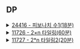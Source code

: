 ## DP

<details>
<summary>
<a href="_24416.java">24416 - 피보나치 수1(18분)</a>
</summary> 
<ul>
<li>풀이 방법<ul>
<li>n≥ 5 크고 n≤ 40보다 작다 ⇒ int 자료형으로 해결가능하다</li>
<li>피보나치 <strong>F(47) = 2,971,215,073 으로 long으로 해결해야함.</strong></li>
</ul>
</li>
<li><p>어려웠던 점</p>
<ul>
<li>재귀적 ⇒ 메모제이션으로 변경하기 이것이 어려움.</li>
</ul>
</li>
<li><p>배운점</p>
<ul>
<li>메모제이션을 이용하여 arr에 담아 가면서 이전 값과 , 그 다음해를 활용하여 현재 피보나치의 값을 구하였다.</li>
</ul>
</li>
</ul>

</details>

<details>
<summary>
<a href="_11726.java">11726 - 2×n 타일링(60분)</a>
</summary> 
<ul>
<li><p>풀이 방법</p>
<ul>
<li><p>n-1번째 결과와 n-2번으로 점화식을 구성하였습니다.</p>
</li>

![image](https://github.com/leebongseung/coding-test/assets/101985441/804af436-2ddb-43ff-aad5-6704ef8ce8e9)


<li><p>위의 사진을 보면 이전의 결과에서 세로도형과 가로도형을 이용하여 다양한 예상경로를 추출해나가면서 점화식을 구성해보았습니다.</p>
</li>
</ul>
</li>
<li>어려웠던 점<ul>
<li>점화식을 도출하기 까지가 가장 어려웠습니다.</li>
</ul>
</li>
<li>배운점<ul>
<li>가능한 모든 예시를 생각하고 적용해나가면서 결과를 내야한다!</li>
</ul>
</li>
</ul>
</details>

<details>
<summary>
<a href="_11727.java">11727 - 2*n 타일링2(20분)</a>
</summary> 

<ul>
<li>풀이 방법<ul>
<li>그림을 그려가며 모든 경우의 수를 예측했다. </li>

![image](https://github.com/leebongseung/coding-test/assets/101985441/de9b5fe8-6cd6-4cc7-8e40-739c4be4b73a)
<li> 점화식 : a[i] = a[i-1] + 2a[i-2]</li>
</ul>
</li>
<li>어려웠던 점<ul>
<li>가로일 경우 두번이 반복되는 과정에서 너무 어려웠다.</li>
</ul>
</li>
<li>배운점 <ul>
<li>그림그리는 과정에서 생각하기가 정말힘든데 이렇게 하면 쉽다,</li>
<li>1. 1번과 2번의 예측가능한 경우의 수를 그린다.</li>
<li>2. 1번에서 + 조건을 더해서 3번이 만들어지는지 확인한다.</li>
<li>3. 2번에서 + 조건을 더해서 3번이 만들어 지는지 확인하다.</li>
<li>4. 1번과 2번에서 중복되는 부분이 있는지 확인한다.</li>
<li>5. 1번과 2번을 통하여 3번이 만들어지는지 확인한다.</li>
</ul>
</li>
</ul>



</details>

